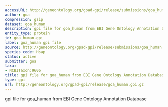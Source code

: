 ```yaml
---
accessURL: http://geneontology.org/gpad-gpi/release/submissions/goa_human.gpi.gz
author: goa
compression: gzip
dataset: goa_human
description: gpi file for goa_human from EBI Gene Ontology Annotation Database
entity_type: protein
id: goa_human.gpi
label: goa_human gpi file
source: http://geneontology.org/gpad-gpi/release/submissions/goa_human.gpi.gz
species_code: Hsap
status: active
submitter: goa
taxa:
- NCBITaxon:9606
title: gpi file for goa_human from EBI Gene Ontology Annotation Database
type: gpi
url: http://geneontology.org/gpad-gpi/release/goa_human.gpi.gz
---
```


gpi file for goa_human from EBI Gene Ontology Annotation Database
